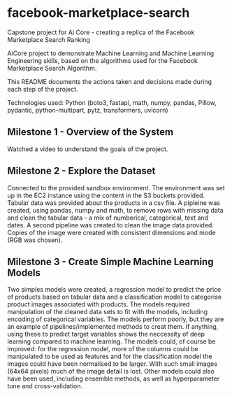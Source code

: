 # facebook-marketplace-search
Capstone project for Ai Core - creating a replica of the Facebook Marketplace Search Ranking

AiCore project to demonstrate Machine Learning and Machine Learning Engineering skills, based on the algorithms used for the Facebook Marketplace Search Algorithm.

This README documents the actions taken and decisions made during each step of the project.

Technologies used: Python (boto3, fastapi, math, numpy, pandas, Pillow, pydantic, python-multipart, pytz, transformers, uvicorn)

## Milestone 1 - Overview of the System
Watched a video to understand the goals of the project.

## Milestone 2 - Explore the Dataset
Connected to the provided sandbox environment. The environment was set up in the EC2 instance using the content in the S3 buckets provided. Tabular data was provided about the products in a csv file. A pipleine was created, using pandas, numpy and math, to remove rows with missing data and clean the tabular data - a mix of numberical, categorical, text and dates. A second pipeline was created to clean the image data provided. Copies of the image were created with consistent dimensions and mode (RGB was chosen).

## Milestone 3 - Create Simple Machine Learning Models
Two simples models were created, a regression model to predict the price of products based on tabular data and a classification model to categorise product images associated with products. The models required manipulation of the cleaned data sets to fit with the models, including encoding of categorical variables. The models perform poorly, but they are an example of pipelines/implemented methods to creat them. If anything, using these to predict target variables shows the neccessity of deep learning compared to machine learning. The models could, of course be improved: for the regression model, more of the columns could be manipulated to be used as features and for the classification model the images could have been normalised to be larger. With such small images (64x64 pixels) much of the image detail is lost. Other models could also have been used, including ensemble methods, as well as hyperparameter tune and cross-validation.
